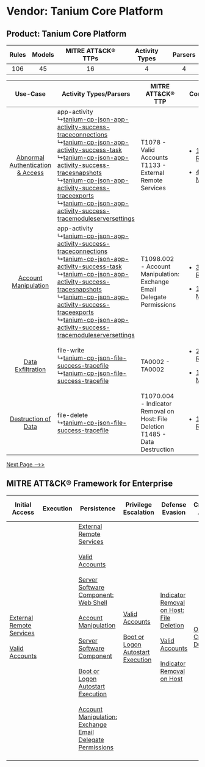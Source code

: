 Vendor: Tanium Core Platform
============================
Product: Tanium Core Platform
-----------------------------
| Rules | Models | MITRE ATT&CK® TTPs | Activity Types | Parsers |
|:-----:|:------:|:------------------:|:--------------:|:-------:|
|  106  |   45   |         16         |       4        |    4    |

|    Use-Case    | Activity Types/Parsers    | MITRE ATT&CK® TTP    | Content    |
|:----:| ---- | ---- | ---- |
| [Abnormal Authentication & Access](../../../UseCases/uc_abnormal_authentication_&_access.md) |  app-activity<br> ↳[tanium-cp-json-app-activity-success-traceconnections](Ps/pC_taniumcpjsonappactivitysuccesstraceconnections.md)<br> ↳[tanium-cp-json-app-activity-success-task](Ps/pC_taniumcpjsonappactivitysuccesstask.md)<br> ↳[tanium-cp-json-app-activity-success-tracesnapshots](Ps/pC_taniumcpjsonappactivitysuccesstracesnapshots.md)<br> ↳[tanium-cp-json-app-activity-success-traceexports](Ps/pC_taniumcpjsonappactivitysuccesstraceexports.md)<br> ↳[tanium-cp-json-app-activity-success-tracemoduleserversettings](Ps/pC_taniumcpjsonappactivitysuccesstracemoduleserversettings.md)<br> | T1078 - Valid Accounts<br>T1133 - External Remote Services<br>    | [<ul><li>12 Rules</li></ul><ul><li>4 Models</li></ul>](RM/r_m_tanium_core_platform_tanium_core_platform_Abnormal_Authentication_&_Access.md) |
|    [Account Manipulation](../../../UseCases/uc_account_manipulation.md)    |  app-activity<br> ↳[tanium-cp-json-app-activity-success-traceconnections](Ps/pC_taniumcpjsonappactivitysuccesstraceconnections.md)<br> ↳[tanium-cp-json-app-activity-success-task](Ps/pC_taniumcpjsonappactivitysuccesstask.md)<br> ↳[tanium-cp-json-app-activity-success-tracesnapshots](Ps/pC_taniumcpjsonappactivitysuccesstracesnapshots.md)<br> ↳[tanium-cp-json-app-activity-success-traceexports](Ps/pC_taniumcpjsonappactivitysuccesstraceexports.md)<br> ↳[tanium-cp-json-app-activity-success-tracemoduleserversettings](Ps/pC_taniumcpjsonappactivitysuccesstracemoduleserversettings.md)<br> | T1098.002 - Account Manipulation: Exchange Email Delegate Permissions<br>    | [<ul><li>3 Rules</li></ul><ul><li>1 Models</li></ul>](RM/r_m_tanium_core_platform_tanium_core_platform_Account_Manipulation.md)    |
|    [Data Exfiltration](../../../UseCases/uc_data_exfiltration.md)    |  file-write<br> ↳[tanium-cp-json-file-success-tracefile](Ps/pC_taniumcpjsonfilesuccesstracefile.md)<br> ↳[tanium-cp-json-file-success-tracefile](Ps/pC_taniumcpjsonfilesuccesstracefile.md)<br>    | TA0002 - TA0002<br>    | [<ul><li>2 Rules</li></ul><ul><li>1 Models</li></ul>](RM/r_m_tanium_core_platform_tanium_core_platform_Data_Exfiltration.md)    |
|    [Destruction of Data](../../../UseCases/uc_destruction_of_data.md)    |  file-delete<br> ↳[tanium-cp-json-file-success-tracefile](Ps/pC_taniumcpjsonfilesuccesstracefile.md)<br>    | T1070.004 - Indicator Removal on Host: File Deletion<br>T1485 - Data Destruction<br> | [<ul><li>1 Rules</li></ul>](RM/r_m_tanium_core_platform_tanium_core_platform_Destruction_of_Data.md)    |
[Next Page -->>](2_ds_tanium_core_platform_tanium_core_platform.md)

MITRE ATT&CK® Framework for Enterprise
--------------------------------------
| Initial Access                                                                                                                                   | Execution | Persistence                                                                                                                                                                                                                                                                                                                                                                                                                                                                                                                                                                                                  | Privilege Escalation                                                                                                                                      | Defense Evasion                                                                                                                                                                                                                                    | Credential Access                                                          | Discovery                                                                         | Lateral Movement | Collection                                                                                                                                                            | Command and Control                                                                                                                       | Exfiltration | Impact                                                                                                                                              |
| ------------------------------------------------------------------------------------------------------------------------------------------------ | --------- | ------------------------------------------------------------------------------------------------------------------------------------------------------------------------------------------------------------------------------------------------------------------------------------------------------------------------------------------------------------------------------------------------------------------------------------------------------------------------------------------------------------------------------------------------------------------------------------------------------------ | --------------------------------------------------------------------------------------------------------------------------------------------------------- | -------------------------------------------------------------------------------------------------------------------------------------------------------------------------------------------------------------------------------------------------- | -------------------------------------------------------------------------- | --------------------------------------------------------------------------------- | ---------------- | --------------------------------------------------------------------------------------------------------------------------------------------------------------------- | ----------------------------------------------------------------------------------------------------------------------------------------- | ------------ | --------------------------------------------------------------------------------------------------------------------------------------------------- |
| [External Remote Services](https://attack.mitre.org/techniques/T1133)<br><br>[Valid Accounts](https://attack.mitre.org/techniques/T1078)<br><br> |           | [External Remote Services](https://attack.mitre.org/techniques/T1133)<br><br>[Valid Accounts](https://attack.mitre.org/techniques/T1078)<br><br>[Server Software Component: Web Shell](https://attack.mitre.org/techniques/T1505/003)<br><br>[Account Manipulation](https://attack.mitre.org/techniques/T1098)<br><br>[Server Software Component](https://attack.mitre.org/techniques/T1505)<br><br>[Boot or Logon Autostart Execution](https://attack.mitre.org/techniques/T1547)<br><br>[Account Manipulation: Exchange Email Delegate Permissions](https://attack.mitre.org/techniques/T1098/002)<br><br> | [Valid Accounts](https://attack.mitre.org/techniques/T1078)<br><br>[Boot or Logon Autostart Execution](https://attack.mitre.org/techniques/T1547)<br><br> | [Indicator Removal on Host: File Deletion](https://attack.mitre.org/techniques/T1070/004)<br><br>[Valid Accounts](https://attack.mitre.org/techniques/T1078)<br><br>[Indicator Removal on Host](https://attack.mitre.org/techniques/T1070)<br><br> | [OS Credential Dumping](https://attack.mitre.org/techniques/T1003)<br><br> | [File and Directory Discovery](https://attack.mitre.org/techniques/T1083)<br><br> |                  | [Email Collection](https://attack.mitre.org/techniques/T1114)<br><br>[Email Collection: Email Forwarding Rule](https://attack.mitre.org/techniques/T1114/003)<br><br> | [Proxy: Multi-hop Proxy](https://attack.mitre.org/techniques/T1090/003)<br><br>[Proxy](https://attack.mitre.org/techniques/T1090)<br><br> |              | [Data Destruction](https://attack.mitre.org/techniques/T1485)<br><br>[Data Encrypted for Impact](https://attack.mitre.org/techniques/T1486)<br><br> |